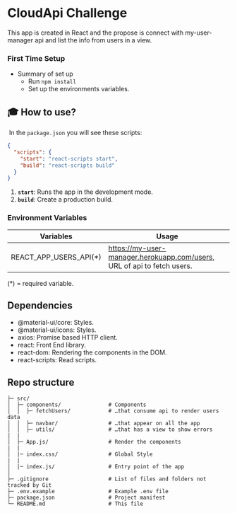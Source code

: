 # CloudApi Challenge

This app is created in React and the propose is connect with my-user-manager api and list the info from users in a view.

### First Time Setup

- Summary of set up
  - Run `npm install`
  - Set up the environments variables.

## 🎓 How to use?

​
In the `package.json` you will see these scripts:
​

```json
{
  "scripts": {
    "start": "react-scripts start",
    "build": "react-scripts build"
  }
}
```

1.  **`start`**: Runs the app in the development mode.
    ​
2.  **`build`**: Create a production build.

### Environment Variables ###

Variables                          | Usage
-----------------------------------| -------------------------------------------------------------------------
REACT_APP_USERS_API(*)             | https://my-user-manager.herokuapp.com/users, URL of api to fetch users.



(*) = required variable.

## Dependencies

- @material-ui/core: Styles.
- @material-ui/icons: Styles.
- axios: Promise based HTTP client.
- react: Front End library.
- react-dom: Rendering the components in the DOM.
- react-scripts: Read scripts.

## Repo structure

```
├─ src/
│  ├─ components/               # Components
│  │  ├─ fetchUsers/            # …that consume api to render users data
│  │  ├─ navbar/                # …that appear on all the app
│  │  ├─ utils/                 # …that has a view to show errors
|  |
│  ├─ App.js/                   # Render the components
|  |
│  |─ index.css/                # Global Style
|  |
│  |─ index.js/                 # Entry point of the app
│
├─ .gitignore                   # List of files and folders not tracked by Git
├─ .env.example                 # Example .env file
├─ package.json                 # Project manifest
└─ README.md                    # This file
```

